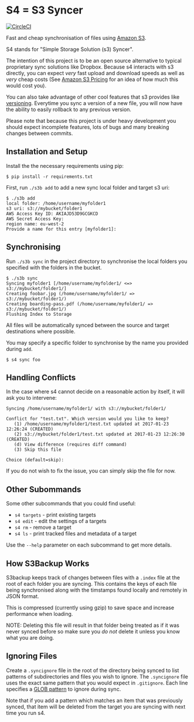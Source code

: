 S4 = S3 Syncer
==============

[![CircleCI](https://circleci.com/gh/MichaelAquilina/s3backup.svg?style=svg)](https://circleci.com/gh/MichaelAquilina/s3backup)

Fast and cheap synchronisation of files using [Amazon S3](https://aws.amazon.com/s3/).

S4 stands for "Simple Storage Solution (s3) Syncer".

The intention of this project is to be an open source alternative to typical proprietary sync solutions like Dropbox.
Because s4 interacts with s3 directly, you can expect _very_ fast upload and download speeds as well as _very_
cheap costs (See [Amazon S3 Pricing](https://aws.amazon.com/s3/pricing/) for an idea of how much this would cost you).

You can also take advantage of other cool features that s3 provides like [versioning](http://docs.aws.amazon.com/AmazonS3/latest/dev/Versioning.html). Everytime you sync a version of a new file,
you will now have the ability to easily rollback to any previous version.

Please note that because this project is under heavy development you should expect incomplete features, lots
of bugs and many breaking changes between commits.

Installation and Setup
----------------------
Install the the necessary requirements using pip:

```
$ pip install -r requirements.txt
```

First, run `./s3b add` to add a new sync local folder and target s3 uri:

```
$ ./s3b add
local folder: /home/username/myfolder1
s3 uri: s3://mybucket/folder1
AWS Access Key ID: AKIAJD53D9GCGKCD
AWS Secret Access Key:
region name: eu-west-2
Provide a name for this entry [myfolder1]:
```

Synchronising
-------------
Run `./s3b sync` in the project directory to synchronise the local folders you specified with the folders in the bucket.

```
$ ./s3b sync
Syncing myfolder1 [/home/username/myfolder1/ <=> s3://mybucket/folder1/]
Creating foobar.jpg (/home/username/myfolder1/ => s3://mybucket/folder1/)
Creating boarding-pass.pdf (/home/username/myfolder1/ => s3://mybucket/folder1/)
Flushing Index to Storage
```

All files will be automatically synced between the source and target destinations where possible.

You may specify a specific folder to synchronise by the name you provided during `add`.

```
$ s4 sync foo
```

Handling Conflicts
------------------
In the case where s4 cannot decide on a reasonable action by itself, it will ask you to intervene:

```
Syncing /home/username/myfolder1/ with s3://mybucket/folder1/

Conflict for "test.txt". Which version would you like to keep?
   (1) /home/username/myfolder1/test.txt updated at 2017-01-23 12:26:24 (CREATED)
   (2) s3://mybucket/folder1/test.txt updated at 2017-01-23 12:26:30 (CREATED)
   (d) View difference (requires diff command)
   (3) Skip this file

Choice (default=skip):
```

If you do not wish to fix the issue, you can simply skip the file for now.

Other Subommands
----------------

Some other subcommands that you could find useful:

* `s4 targets` - print existing targets
* `s4 edit` - edit the settings of a targets
* `s4 rm` - remove a target
* `s4 ls` - print tracked files and metadata of a target

Use the `--help` parameter on each subcommand to get more details.

How S3Backup Works
------------------
S3backup keeps track of changes between files with a `.index` file at the root of each folder you are syncing. This contains
the keys of each file being synchronised along with the timstamps found locally and remotely in JSON format.

This is compressed (currently using gzip) to save space and increase performance when loading.

NOTE: Deleting this file will result in that folder being treated as if it was never synced before so make sure you *do not* delete it unless you know what you are doing.

Ignoring Files
--------------
Create a `.syncignore` file in the root of the directory being synced to list patterns of subdirectories and files you
wish to ignore. The `.syncignore` file uses the exact same pattern that you would expect in `.gitignore`. Each line specifies a [GLOB pattern](https://en.wikipedia.org/wiki/Glob_%28programming%29) to ignore during sync.

Note that if you add a pattern which matches an item that was previously synced, that item will be deleted from the target you are syncing with next time you run s4.
